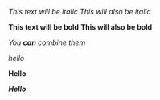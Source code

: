 *This text will be italic*
_This will also be italic_

**This text will be bold**
__This will also be bold__

_You **can** combine them_





*hello*

**Hello**

***Hello***
